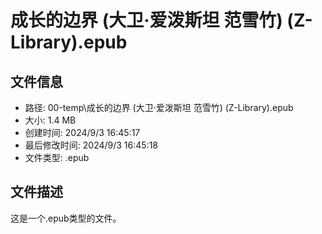 ﻿# 成长的边界 (大卫·爱泼斯坦  范雪竹) (Z-Library).epub

## 文件信息
- 路径: 00-temp\成长的边界 (大卫·爱泼斯坦  范雪竹) (Z-Library).epub
- 大小: 1.4 MB
- 创建时间: 2024/9/3 16:45:17
- 最后修改时间: 2024/9/3 16:45:18
- 文件类型: .epub

## 文件描述
这是一个.epub类型的文件。

